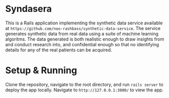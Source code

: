 # Syndasera

This is a Rails application implementing the synthetic data service available at `https://github.com/noo-rashbass/synthetic-data-service`. The service generates synthetic data from real data using a suite of machine learning algoritms. The data generated is both realistic enough to draw insights from and conduct research into, and confidential enough so that no identifying details for any of the real patients can be acquired.

# Setup & Running

Clone the repository, navigate to the root directory, and run `rails server` to deploy the app locally. Navigate to `http://127.0.0.1:3000/` to view the app.
